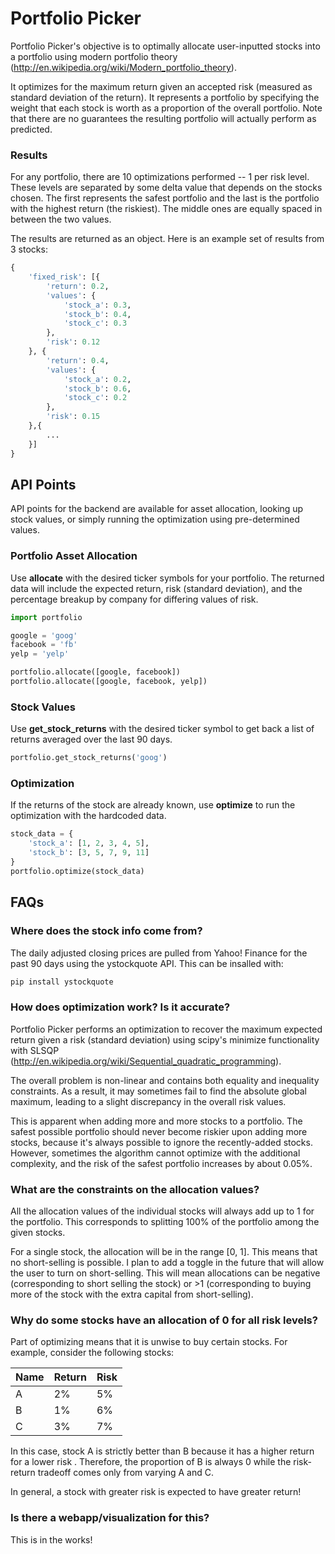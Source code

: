 # Portfolio Picker
Portfolio Picker's objective is to optimally allocate user-inputted stocks into a portfolio using modern portfolio theory (http://en.wikipedia.org/wiki/Modern_portfolio_theory).

It optimizes for the maximum return given an accepted risk (measured as standard deviation of the return). It represents a portfolio by specifying the weight that each stock is worth as a proportion of the overall portfolio. Note that there are no guarantees the resulting portfolio will actually perform as predicted.

### Results
For any portfolio, there are 10 optimizations performed -- 1 per risk level. These levels are separated by some delta value that depends on the stocks chosen. The first represents the safest portfolio and the last is the portfolio with the highest return (the riskiest). The middle ones are equally spaced in between the two values.

The results are returned as an object. Here is an example set of results from 3 stocks:
```python
{
    'fixed_risk': [{
        'return': 0.2,
        'values': {
            'stock_a': 0.3,
            'stock_b': 0.4,
            'stock_c': 0.3
        },
        'risk': 0.12
    }, {
        'return': 0.4,
        'values': {
            'stock_a': 0.2,
            'stock_b': 0.6,
            'stock_c': 0.2
        },
        'risk': 0.15
    },{
        ...
    }]
}
```

## API Points
API points for the backend are available for asset allocation, looking up stock values, or simply running the optimization using pre-determined values.

### Portfolio Asset Allocation
Use **allocate** with the desired ticker symbols for your portfolio. The returned data will include the expected return, risk (standard deviation), and the percentage breakup by company for differing values of risk.
```python
import portfolio

google = 'goog'
facebook = 'fb'
yelp = 'yelp'

portfolio.allocate([google, facebook])
portfolio.allocate([google, facebook, yelp])
```

### Stock Values
Use **get_stock_returns** with the desired ticker symbol to get back a list of returns averaged over the last 90 days.
```python
portfolio.get_stock_returns('goog')
```

### Optimization
If the returns of the stock are already known, use **optimize** to run the optimization with the hardcoded data.
```python
stock_data = {
    'stock_a': [1, 2, 3, 4, 5],
    'stock_b': [3, 5, 7, 9, 11]
}
portfolio.optimize(stock_data)
```

## FAQs
### Where does the stock info come from?
The daily adjusted closing prices are pulled from Yahoo! Finance for the past 90 days using the ystockquote API. This can be insalled with:
```python
pip install ystockquote 
```

### How does optimization work? Is it accurate?
Portfolio Picker performs an optimization to recover the maximum expected return given a risk (standard deviation) using scipy's minimize functionality with SLSQP (http://en.wikipedia.org/wiki/Sequential_quadratic_programming).

The overall problem is non-linear and contains both equality and inequality constraints. As a result, it may sometimes fail to find the absolute global maximum, leading to a slight discrepancy in the overall risk values.

This is apparent when adding more and more stocks to a portfolio. The safest possible portfolio should never become riskier upon adding more stocks, because it's always possible to ignore the recently-added stocks. However, sometimes the algorithm cannot optimize with the additional complexity, and the risk of the safest portfolio increases by about 0.05%.

### What are the constraints on the allocation values?
All the allocation values of the individual stocks will always add up to 1 for the portfolio. This corresponds to splitting 100% of the portfolio among the given stocks. 

For a single stock, the allocation will be in the range [0, 1]. This means that no short-selling is possible. I plan to add a toggle in the future that will allow the user to turn on short-selling. This will mean allocations can be negative (corresponding to short selling the stock) or >1 (corresponding to buying more of the stock with the extra capital from short-selling).

### Why do some stocks have an allocation of 0 for all risk levels?
Part of optimizing means that it is unwise to buy certain stocks. For example, consider the following stocks:

| Name | Return | Risk |
| --- | --- | --- |
| A | 2% | 5% |
| B | 1% | 6% |
| C | 3% | 7% | 

In this case, stock A is strictly better than B because it has a higher return for a lower risk . Therefore, the proportion of B is always 0 while the risk-return tradeoff comes only from varying A and C.

In general, a stock with greater risk is expected to have greater return!

### Is there a webapp/visualization for this?
This is in the works!
